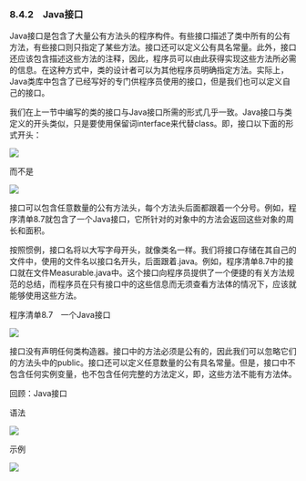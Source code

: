    

### 8.4.2　Java接口

Java接口是包含了大量公有方法头的程序构件。有些接口描述了类中所有的公有方法，有些接口则只指定了某些方法。接口还可以定义公有具名常量。此外，接口还应该包含描述这些方法的注释，因此，程序员可以由此获得实现这些方法所必需的信息。在这种方式中，类的设计者可以为其他程序员明确指定方法。实际上，Java类库中包含了已经写好的专门供程序员使用的接口，但是我们也可以定义自己的接口。

我们在上一节中编写的类的接口与Java接口所需的形式几乎一致。Java接口与类定义的开头类似，只是要使用保留词interface来代替class。即，接口以下面的形式开头：

![](0-Assets/Epubook/程序员编程语言经典合集（计算机科学丛书5册套装），javapython编程语言含经典教材龙书《编译原理》%20(Bruce%20Eckel%20%20Alfred%20V.%20Aho%20%20Monica%20S.%20Lam%20etc.)%20(Z-Library)/images/image10850.jpeg)

而不是

![](../Images/image10851.gif)

接口可以包含任意数量的公有方法头，每个方法头后面都跟着一个分号。例如，程序清单8.7就包含了一个Java接口，它所针对的对象中的方法会返回这些对象的周长和面积。

按照惯例，接口名将以大写字母开头，就像类名一样。我们将接口存储在其自己的文件中，使用的文件名以接口名开头，后面跟着.java。例如，程序清单8.7中的接口就在文件Measurable.java中。这个接口向程序员提供了一个便捷的有关方法规范的总结，而程序员在只有接口中的这些信息而无须查看方法体的情况下，应该就能够使用这些方法。

程序清单8.7　一个Java接口

![](0-Assets/Epubook/程序员编程语言经典合集（计算机科学丛书5册套装），javapython编程语言含经典教材龙书《编译原理》%20(Bruce%20Eckel%20%20Alfred%20V.%20Aho%20%20Monica%20S.%20Lam%20etc.)%20(Z-Library)/images/image10852.jpeg)

接口没有声明任何类构造器。接口中的方法必须是公有的，因此我们可以忽略它们的方法头中的public。接口还可以定义任意数量的公有具名常量。但是，接口中不包含任何实例变量，也不包含任何完整的方法定义，即，这些方法不能有方法体。

回顾：Java接口

语法

![](0-Assets/Epubook/程序员编程语言经典合集（计算机科学丛书5册套装），javapython编程语言含经典教材龙书《编译原理》%20(Bruce%20Eckel%20%20Alfred%20V.%20Aho%20%20Monica%20S.%20Lam%20etc.)%20(Z-Library)/images/image10853.jpeg)

示例

![](0-Assets/Epubook/程序员编程语言经典合集（计算机科学丛书5册套装），javapython编程语言含经典教材龙书《编译原理》%20(Bruce%20Eckel%20%20Alfred%20V.%20Aho%20%20Monica%20S.%20Lam%20etc.)%20(Z-Library)/images/image10854.jpeg)